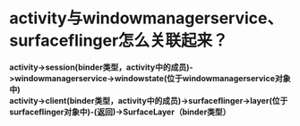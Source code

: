 # activity与windowmanagerservice、surfaceflinger怎么关联起来？
<b>activity->session(binder类型，activity中的成员)->windowmanagerservice->windowstate(位于windowmanagerservice对象中)</b><br/>
<b>activity->client(binder类型，activity中的成员)->surfaceflinger->layer(位于surfaceflinger对象中)-(返回)->SurfaceLayer（binder类型）</b>
